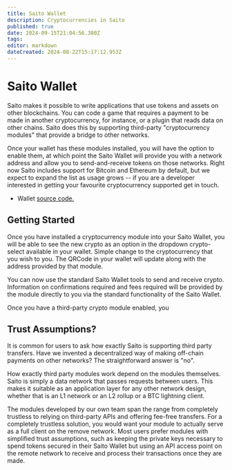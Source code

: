 ```yaml
---
title: Saito Wallet
description: Cryptocurrencies in Saito
published: true
date: 2024-09-15T21:04:56.380Z
tags: 
editor: markdown
dateCreated: 2024-08-22T15:17:12.953Z
---
```


# Saito Wallet

Saito makes it possible to write applications that use tokens and assets on other blockchains. You can code a game that requires a payment to be made in another cryptocurrency, for instance, or a plugin that reads data on other chains. Saito does this by supporting third-party "cryptocurrency modules" that provide a bridge to other networks.

Once your wallet has these modules installed, you will have the option to enable them, at which point the Saito Wallet will provide you with a network address and allow you to send-and-receive tokens on those networks. Right now Saito includes support for Bitcoin and Ethereum by default, but we expect to expand the list as usage grows -- if you are a developer interested in getting your favourite cryptocurrency supported get in touch.

- Wallet [source code.](https://github.com/SaitoTech/saito-lite-rust/tree/master/mods/wallet)


## Getting Started

Once you have installed a cryptocurrency module into your Saito Wallet, you will be able to see the new crypto as an option in the dropdown crypto-select available in your wallet. Simple change to the cryptocurrency that you wish to you. The QRCode in your wallet will update along with the address provided by that module.

You can now use the standard Saito Wallet tools to send and receive crypto. Information on confirmations required and fees required will be provided by the module directly to you via the standard functionality of the Saito Wallet.

Once you have a third-party crypto module enabled, you 


## Trust Assumptions?

It is common for users to ask how exactly Saito is supporting third party transfers. Have we invented a decentralized way of making off-chain payments on other networks? The straightforward answer is "no".

How exactly third party modules work depend on the modules themselves. Saito is simply a data network that passes requests between users. This makes it suitable as an application layer for any other network design, whether that is an L1 network or an L2 rollup or a BTC lightning client.

The modules developed by our own team span the range from completely trustless to relying on third-party APIs and offering fee-free transfers. For a completely trustless solution, you would want your module to actually serve as a full client on the remove network. Most users prefer modules with simplified trust assumptions, such as keeping the private keys necessary to spend tokens secured in their Saito Wallet but using an API access point on the remote network to receive and process their transactions once they are made.

